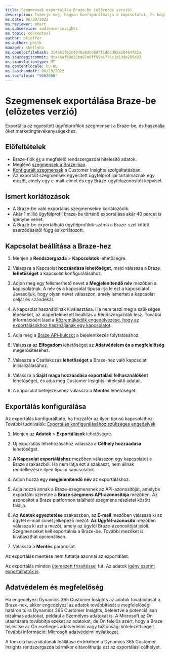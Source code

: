 ```yaml
---
title: Szegmensek exportálása Braze-be (előzetes verzió)
description: Ismerje meg, hogyan konfigurálhatja a kapcsolatot, és hogyan exportálhatja a Braze-be.
ms.date: 06/29/2022
ms.reviewer: mhart
ms.subservice: audience-insights
ms.topic: conceptual
author: pkieffer
ms.author: philk
manager: shellyha
ms.openlocfilehash: 314a61f82c4040a8dbd6dff1dd5d92e20464f82a
ms.sourcegitcommit: dca46afb9e23ba87a0ff59a1776c1d139e209a32
ms.translationtype: MT
ms.contentlocale: hu-HU
ms.lasthandoff: 06/29/2022
ms.locfileid: "9082680"
---
```

# <a name="export-segments-to-braze-preview"></a>Szegmensek exportálása Braze-be (előzetes verzió)

Exportálja az egyesített ügyfélprofilok szegmenseit a Braze-be, és használja őket marketingtevékenységekhez.

## <a name="prerequisites"></a>Előfeltételek

- Braze-fiók [és](https://www.braze.com/) a megfelelő rendszergazdai hitelesítő adatok.
- Meglévő [szegmensek a Braze-ban](https://www.braze.com/docs/user_guide/engagement_tools/segments/creating_a_segment/).
- [Konfigurált szegmensek](segments.md) a Customer Insights szolgáltatásban.
- Az exportált szegmensek egyesített ügyfélprofiljai tartalmaznak egy mezőt, amely egy e-mail-címet és egy Braze-ügyfélazonosítót képvisel.

## <a name="known-limitations"></a>Ismert korlátozások

- A Braze-be való exportálás szegmensekre korlátozódik.
- Akár 1 millió ügyfélprofil braze-be történő exportálása akár 40 percet is igénybe vehet.
- A Braze-be exportálható ügyfélprofilok száma a Braze-szel kötött szerződésétől függ és korlátozott.

## <a name="set-up-connection-to-braze"></a>Kapcsolat beállítása a Braze-hez

1. Menjen a **Rendszergazda** > **Kapcsolatok** lehetőségre.

1. Válassza a Kapcsolat **hozzáadása lehetőséget**, majd válassza a Braze **lehetőséget** a kapcsolat konfigurálásához.

1. Adjon meg egy felismerhető nevet a **Megjelenítendő név** mezőben a kapcsolatnak. A név és a kapcsolat típusa írja le ezt a kapcsolatot. Javasoljuk, hogy olyan nevet válasszon, amely ismerteti a kapcsolat célját és szándékát.

1. A kapcsolat használóinak kiválasztása. Ha nem teszi meg a szükséges lépéseket, az alapértelmezett beállítás a Rendszergazdák lesz. További információért lásd a [Közreműködők engedélyezése, hogy az exportálásokhoz használjanak egy kapcsolatot](connections.md#allow-contributors-to-use-a-connection-for-exports).

1. Adja meg a [Braze API-kulcsot](https://www.braze.com/docs/api/basics/) a bejelentkezés folytatásához.

1. Válassza az **Elfogadom** lehetőséget az **Adatvédelem és a megfelelőség** megerősítéséhez.

1. Válassza a Csatlakozás **lehetőséget** a Braze-hez való kapcsolat inicializálásához.

1. Válassza a **Saját maga hozzáadása exportálási felhasználóként** lehetőséget, és adja meg Customer Insights-hitelesítő adatait.

1. A kapcsolat befejezéséhez válassza a **Mentés** lehetőséget.

## <a name="configure-an-export"></a>Exportálás konfigurálása

Az exportálás konfigurálható, ha hozzáfér az ilyen típusú kapcsolathoz. További tudnivalók: [Exportálás konfigurálásához szükséges engedélyek](export-destinations.md#set-up-a-new-export).

1. Menjen az **Adatok** > **Exportálások** lehetőségre.

1. Új exportálás létrehozásához válassza a **Célhely hozzáadása** lehetőséget.

1. **A Kapcsolat exportáláshoz** mezőben válasszon egy kapcsolatot a Braze szakaszból. Ha nem látja ezt a szakaszt, nem állnak rendelkezésre ilyen típusú kapcsolatok.  

1. Adjon hozzá egy **megjelenítendő név** az exportáláshoz.

1. Adja hozzá annak a Braze-szegmensnek az API-azonosítóját, amelybe exportálni szeretne a **Braze szegmens API-azonosítója** mezőben. Az azonosítót a Braze platformon található szegmens részletei között találja.

1. Az **Adatok egyeztetése** szakaszban, az **E-mail** mezőben válassza ki az ügyfél e-mail címét jelképező mezőt. **Az Ügyfél-azonosító** mezőben válassza ki azt a mezőt, amely az ügyfél Braze-azonosítóját jelöli. Szegmenseket kell exportálnia a Braze-be. További mezőket is kiválaszthat opcionálisan.

1. Válassza a **Mentés** parancsot.

Az exportálás mentése nem futtatja azonnal az exportálást.

Az exportálás minden [ütemezett frissítéssel](system.md#schedule-tab) fut. Az adatok [igény szerint exportálhatók is](export-destinations.md#run-exports-on-demand). 


## <a name="data-privacy-and-compliance"></a>Adatvédelem és megfelelőség

Ha engedélyezi Dynamics 365 Customer Insights az adatok továbbítását a Braze-nek, akkor engedélyezi az adatok továbbítását a megfelelőségi határon túlra Dynamics 365 Customer Insights, beleértve a potenciálisan bizalmas adatokat, például a Személyes adatokat is. A Microsoft az Ön utasítására továbbítja ezeket az adatokat, de Ön felelős azért, hogy a Braze teljesítse az Ön esetleges adatvédelmi vagy biztonsági kötelezettségeit. További információ: [Microsoft adatvédelmi nyilatkozat](https://go.microsoft.com/fwlink/?linkid=396732).

A funkció használatának leállítása érdekében a Dynamics 365 Customer Insights rendszergazda bármikor eltávolíthatja ezt az exportálási célhelyet.

